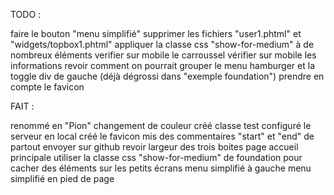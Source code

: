 TODO : 

faire le bouton "menu simplifié"
supprimer les fichiers "user1.phtml" et "widgets/topbox1.phtml"
appliquer la classe css "show-for-medium" à de nombreux éléments
verifier sur mobile le carroussel
vérifier sur mobile les informations
revoir comment on pourrait grouper le menu hamburger et la toggle div de gauche (déjà dégrossi dans "exemple foundation")
prendre en compte le favicon

FAIT : 

renommé en "Pion"
changement de couleur 
créé classe test
configuré le serveur en local
créé le favicon
mis des commentaires "start" et "end" de partout
envoyer sur github
revoir largeur des trois boites page accueil principale
utiliser la classe css "show-for-medium" de foundation pour cacher des éléments sur les petits écrans
menu simplifié à gauche
menu simplifié en pied de page


